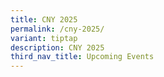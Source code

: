 ```yaml
---
title: CNY 2025
permalink: /cny-2025/
variant: tiptap
description: CNY 2025
third_nav_title: Upcoming Events
---
```

